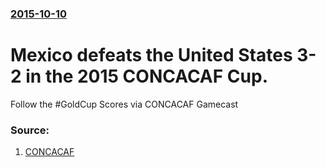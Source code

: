 ### [2015-10-10](/news/2015/10/10/index.md)

# Mexico defeats the United States 3-2 in the 2015 CONCACAF Cup. 

Follow the #GoldCup Scores via CONCACAF Gamecast 


### Source:

1. [CONCACAF](http://www.concacaf.com/category/gold-cup)
